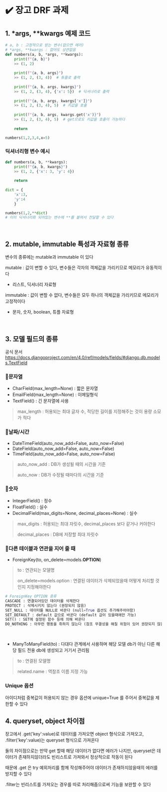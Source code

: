 # ✔️ 장고 DRF 과제

## 1. *args, **kwargs 예제 코드

```py
# a, b : 고정적으로 받는 변수(없으면 에러)
# *args, **kwargs : 없어도 상관없음
def numbers(a, b, *args, **kwargs):
    print(f"{a, b}")
    >> (1, 2)
    
    print(f"{a, b, args}")
    >> (1, 2, (3, 4))  # 튜플로 출력
    
    print(f"{a, b, args, kwargs}")
    >> (1, 2, (3, 4), {'x': 5})  # 딕셔너리로 출력
    
    print(f"{a, b, args, kwargs['x']}")
    >> (1, 2, (3, 4), 5)  # 키값을 호출
    
    print(f"{a, b, args, kwargs.get('x')}")
    >> (1, 2, (3, 4), 5)  # get으로도 키값을 호출이 가능하다
    
    return

numbers(1,2,3,4,x=5)
```
### 딕셔너리형 변수 예시
```py
def numbers(a, b, **kwargs):
	print(f"{a, b, kwargs}")
    >> (1, 2, {'x': 3, 'y': 4})
    
    return
    
dict = {
    'x':3,
    'y':4
    }

numbers(1,2,**dict)
# 이미 딕셔너리화 되어있는 변수에 **를 붙여서 전달할 수 있다
```
<br>

## 2. mutable, immutable 특성과 자료형 종류
변수의 종류에는 mutable과 immutable 이 있다

mutable : 값이 변할 수 있다, 변수들은 각자의 객체값을 가리키므로 메모리가 유동적이다
- 리스트, 딕셔너리 자료형

immutable : 값이 변할 수 없다, 변수들은 모두 하나의 객체값을 가리키므로 메모리가 고정적이다
- 문자, 숫자, boolean, 튜플 자료형
<br>

## 3. 모델 필드의 종류
공식 문서  https://docs.djangoproject.com/en/4.0/ref/models/fields/#django.db.models.TextField

### 🔸문자열
* CharField(max_length=None) : 짧은 문자열
* EmailField(max_length=None) : 이메일형식
* TextField() : 긴 문자열에 사용
> max_length : 허용되는 최대 글자 수, 적당한 길이를 지정해주는 것이 용량 소모가 적다

### 🔸날짜/시간
* DateTimeField(auto_now_add=False, auto_now=False)
* DateField(auto_now_add=False, auto_now=False)
* TimeField(auto_now_add=False, auto_now=False)
> auto_now_add : DB가 생성될 때의 시간을 기준
>
> auto_now : DB가 수정될 때마다의 시간을 기준

### 🔸숫자
* IntegerField() : 정수
* FloatField() : 실수
* DecimalField(max_digits=None, decimal_places=None) : 실수
> max_digits : 허용되는 최대 자릿수, decimal_places 보다 같거나 커야한다
> 
> decimal_places : DB에 저장할 최대 자릿수

### 🔸다른 테이블과 연관을 지어 줄 때
* ForeignKey(to, on_delete=models.**OPTION**)
> to : 연관되는 모델명
> 
> on_delete=models.option : 연결된 데이터가 삭제되었을때 어떻게 처리할 것인지 지정해야한다
```py
# ForeignKey OPTION 종류
CASCADE : 연결되어있던 데이터를 삭제한다
PROTECT : 삭제시키지 않는다 (권장되지 않음)
SET_NULL : 데이터를 NULL로 바꾼다 (null=True 옵션도 추가해주어야함)
SET_DEFAULT : default 값으로 바꾼다 (default 값이 있을때에만 가능)
SET() : SET에 설정된 함수 등에 의해 바꾼다
DO_NOTHING : 아무런 행동을 취하지 않는다 (참조 무결성을 해칠 위험이 있어 권장되지 않음)
```
<br>

* ManyToManyField(to) : 다대다 관계에서 사용하며 해당 모델 db가 아닌 다른 해당 필드 전용 db에 생성되고 거기서 관리됨
> to : 연결된 모델명
> 
> related.name : 역참조 이름 지정 가능

###  Unique 옵션
아이디처럼 중복값이 허용되지 않는 경우 옵션에 unique=True 를 주어서 중복값을 제한할 수 있다
<br>

## 4. queryset, object 차이점
장고에서 .get('key':value)로 데이터를 가져오면 object 형식으로 가져오고,
.filter('key':value)는 queryset 형식으로 가져온다

둘의 차이점으로는 만약 get 할때 해당 데이터가 없다면 에러가 나지만, queryset은 데이터가 존재하지않더라도 빈리스트로 가져와서 정상적으로 작동이 된다

때문에 .get 은 try 예외처리를 함께 작성해주어야 데이터가 존재하지않을때의 에러를 방지할 수 있다

.filter는 빈리스트를 가져오는 경우를 따로 처리해줌으로써 기능을 보완할 수 있다
